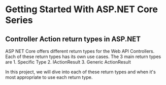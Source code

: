 # Getting Started With ASP.NET Core Series


## Controller Action return types in ASP.NET

ASP NET Core offers different return types for the Web API Controllers. Each of these return types has its own use cases. The 3 main return types are
    1. Specific Type
    2. IActionResult
    3. Generic ActionResult

In this project, we will dive into each of these return types and when it's most appropriate to use each return type.

